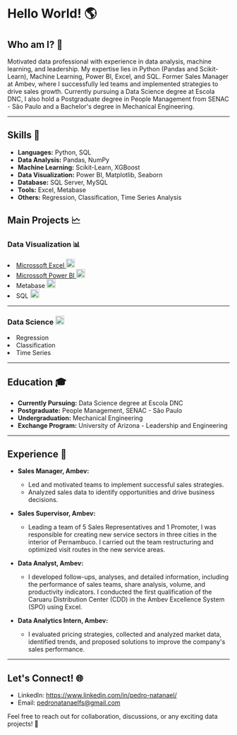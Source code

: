 <h1>Hello World! 🌎</h1>

<h2>Who am I? 🤔</h2>
Motivated data professional with experience in data analysis, machine learning, and leadership. My expertise lies in Python (Pandas and Scikit-Learn), Machine Learning, Power BI, Excel, and SQL. Former Sales Manager at Ambev, where I successfully led teams and implemented strategies to drive sales growth. Currently pursuing a Data Science degree at Escola DNC, I also hold a Postgraduate degree in People Management from SENAC - São Paulo and a Bachelor's degree in Mechanical Engineering.
<hr>
<h2>Skills 🚀</h2> 

- **Languages:** Python, SQL
- **Data Analysis:** Pandas, NumPy
- **Machine Learning:** Scikit-Learn, XGBoost
- **Data Visualization:** Power BI, Matplotlib, Seaborn
- **Database:** SQL Server, MySQL
- **Tools:** Excel, Metabase
- **Others:** Regression, Classification, Time Series Analysis
<h2> Main Projects 🗠</h2>
<h3> Data Visualization 📊</h3>
<a href = "https://github.com/pedronatanaelfs/excel_projects/tree/main" target = "_blank"> <li>Microssoft Excel <img src="https://icons.iconarchive.com/icons/carlosjj/microsoft-office-2013/256/Excel-icon.png" alt="excel" width="20" height="20" /> </li>  </a>
<a href = "https://github.com/pedronatanaelfs/power_BI_projects/tree/main" target = "_blank"> <li>Microssoft Power BI <img src="https://static-00.iconduck.com/assets.00/power-bi-icon-1536x2048-0xah5g2o.png" alt="powerBI" width="20" height="20" /> </li> </a>
<li>Metabase <img src="https://static-00.iconduck.com/assets.00/metabase-icon-1619x2048-qd3c9qpo.png" alt="perl" width="20" height="20" /> </li>
<li>SQL <img src="https://static-00.iconduck.com/assets.00/sql-database-generic-icon-1521x2048-d0vdpxpg.png" alt="perl" width="20" height="20" /> </li>
<hr>
<h3> Data Science <img src ="https://cdn-icons-png.flaticon.com/512/4824/4824797.png" alt = "datascience" widhth = "20" height = "20" /> </h3>
<li>Regression</li>
<li>Classification</li>
<li>Time Series</li>
<hr>
<h2>Education 🎓</h2>

- **Currently Pursuing:** Data Science degree at Escola DNC
- **Postgraduate:** People Management, SENAC - São Paulo
- **Undergraduation:** Mechanical Engineering
- **Exchange Program:** University of Arizona - Leadership and Engineering

<hr>
<h2>Experience 💼</h2> 

- **Sales Manager, Ambev:**
  - Led and motivated teams to implement successful sales strategies.
  - Analyzed sales data to identify opportunities and drive business decisions.

- **Sales Supervisor, Ambev:**
  - Leading a team of 5 Sales Representatives and 1 Promoter, I was responsible for creating new service sectors in three cities in the interior of Pernambuco. I carried out the team restructuring and optimized visit routes in the new service areas.
 
- **Data Analyst, Ambev:**
  - I developed follow-ups, analyses, and detailed information, including the performance of sales teams, share analysis, volume, and productivity indicators. I conducted the first qualification of the Caruaru Distribution Center (CDD) in the Ambev Excellence System (SPO) using Excel.
 
- **Data Analytics Intern, Ambev:**
  - I evaluated pricing strategies, collected and analyzed market data, identified trends, and proposed solutions to improve the company's sales performance.
 
<hr>

<h2>Let's Connect! 🌐</h2> 

- LinkedIn: https://www.linkedin.com/in/pedro-natanael/
- Email: pedronatanaelfs@gmail.com

Feel free to reach out for collaboration, discussions, or any exciting data projects! 🚀
<!---
pedronatanaelfs/pedronatanaelfs is a ✨ special ✨ repository because its `README.md` (this file) appears on your GitHub profile.
You can click the Preview link to take a look at your changes.
--->
